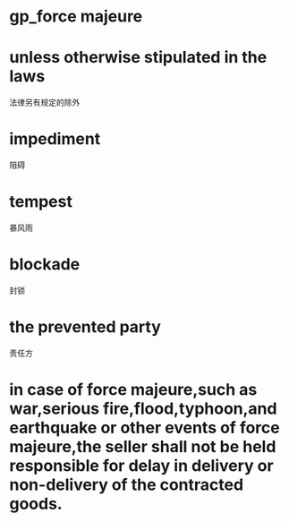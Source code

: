 # gp_force majeure

# unless otherwise stipulated in the laws
法律另有规定的除外

# impediment
阻碍

# tempest
暴风雨

# blockade
封锁

# the prevented party
责任方

# in case of force majeure,such as war,serious fire,flood,typhoon,and earthquake or other events of force majeure,the seller shall not be held responsible for delay in delivery or non-delivery of the contracted goods.
 
